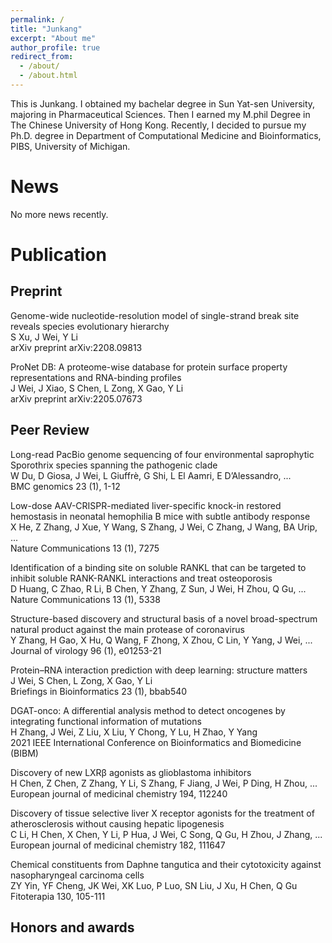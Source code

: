 ```yaml
---
permalink: /
title: "Junkang"
excerpt: "About me"
author_profile: true
redirect_from: 
  - /about/
  - /about.html
---
```


This is Junkang. I obtained my bachelar degree in Sun Yat-sen University, majoring in Pharmaceutical Sciences. Then I earned my M.phil Degree in The Chinese University of Hong Kong. Recently, I decided to pursue my Ph.D. degree in Department of Computational Medicine and Bioinformatics, PIBS, University of Michigan. 

News
======

No more news recently. 

Publication
======  
**Preprint**
------
Genome-wide nucleotide-resolution model of single-strand break site reveals species evolutionary hierarchy  
S Xu, J Wei, Y Li  
arXiv preprint arXiv:2208.09813

ProNet DB: A proteome-wise database for protein surface property representations and RNA-binding profiles  
J Wei, J Xiao, S Chen, L Zong, X Gao, Y Li  
arXiv preprint arXiv:2205.07673

**Peer Review**
------
Long-read PacBio genome sequencing of four environmental saprophytic Sporothrix species spanning the pathogenic clade  
W Du, D Giosa, J Wei, L Giuffrè, G Shi, L El Aamri, E D’Alessandro, ...  
BMC genomics 23 (1), 1-12

Low-dose AAV-CRISPR-mediated liver-specific knock-in restored hemostasis in neonatal hemophilia B mice with subtle antibody response  
X He, Z Zhang, J Xue, Y Wang, S Zhang, J Wei, C Zhang, J Wang, BA Urip, ...  
Nature Communications 13 (1), 7275

Identification of a binding site on soluble RANKL that can be targeted to inhibit soluble RANK-RANKL interactions and treat osteoporosis  
D Huang, C Zhao, R Li, B Chen, Y Zhang, Z Sun, J Wei, H Zhou, Q Gu, ...  
Nature Communications 13 (1), 5338

Structure-based discovery and structural basis of a novel broad-spectrum natural product against the main protease of coronavirus  
Y Zhang, H Gao, X Hu, Q Wang, F Zhong, X Zhou, C Lin, Y Yang, J Wei, ...  
Journal of virology 96 (1), e01253-21

Protein–RNA interaction prediction with deep learning: structure matters  
J Wei, S Chen, L Zong, X Gao, Y Li  
Briefings in Bioinformatics 23 (1), bbab540

DGAT-onco: A differential analysis method to detect oncogenes by integrating functional information of mutations  
H Zhang, J Wei, Z Liu, X Liu, Y Chong, Y Lu, H Zhao, Y Yang  
2021 IEEE International Conference on Bioinformatics and Biomedicine (BIBM)

Discovery of new LXRβ agonists as glioblastoma inhibitors  
H Chen, Z Chen, Z Zhang, Y Li, S Zhang, F Jiang, J Wei, P Ding, H Zhou, ...  
European journal of medicinal chemistry 194, 112240

Discovery of tissue selective liver X receptor agonists for the treatment of atherosclerosis without causing hepatic lipogenesis  
C Li, H Chen, X Chen, Y Li, P Hua, J Wei, C Song, Q Gu, H Zhou, J Zhang, ...  
European journal of medicinal chemistry 182, 111647

Chemical constituents from Daphne tangutica and their cytotoxicity against nasopharyngeal carcinoma cells  
ZY Yin, YF Cheng, JK Wei, XK Luo, P Luo, SN Liu, J Xu, H Chen, Q Gu  
Fitoterapia 130, 105-111

Honors and awards
------


